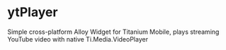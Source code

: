 ytPlayer
========

Simple cross-platform Alloy Widget for Titanium Mobile, plays streaming YouTube video with native Ti.Media.VideoPlayer
